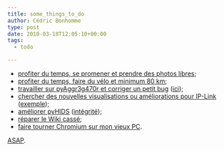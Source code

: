 ```yaml
---
title: some_things_to_do
author: Cédric Bonhomme
type: post
date: 2010-03-18T12:05:10+00:00
tags:
  - todo

---
```

- [profiter du temps, se promener et prendre des photos libres][1];
- [profiter du temps, faire du vélo et minimum 80 km][2];
- [travailler sur pyAggr3g470r et corriger un petit bug][3] ([ici][4]);
- [chercher des nouvelles visualisations ou améliorations pour IP-Link][5] ([exemple][6]);
- [améliorer pyHIDS][7] ([intégrité][8]);
- [réparer le Wiki cassé][9];
- [faire tourner Chromium sur mon vieux PC][10].

[ASAP][11].

 [1]: http://www.zooomr.com/photos/cedricbonhomme?sortmode=awesomeness
 [2]: http://maps.google.fr/maps/user?uid=106973022319954455496&hl=fr&gl=fr&ptab=2
 [3]: http://bitbucket.org/cedricbonhomme/pyaggr3g470r/
 [4]: http://bitbucket.org/cedricbonhomme/pyaggr3g470r/src/tip/pyAggr3g470r.py#cl-581
 [5]: http://ip-link.wikidot.com
 [6]: http://www.google.com/buzz/kimble.mandel/1XtM4qEoUYm/Illisible-mais-sympa
 [7]: http://bitbucket.org/cedricbonhomme/pyhids/
 [8]: http://www.google.com/buzz/kimble.mandel/a1oiFdksfUu/cedricbonhomme-pyHIDS-http-bitbucket-org
 [9]: http://cedric.bonhomme.free.fr/wiki/doku.php/python
 [10]: https://qa.mandriva.com/show_bug.cgi?id=56913#c10
 [11]: http://en.wikipedia.org/wiki/ASAP